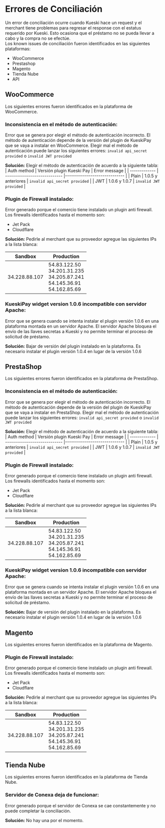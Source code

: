# Errores de Conciliación

Un error de conciliación ocurre cuando Kueski hace un request y el merchant tiene problemas para regresar el response con el estatus requerido por Kueski. Esto ocasiona que el préstamo no se pueda llevar a cabo y la compra no se efectúe. <br>
Los known issues de conciliación fueron identificados en las siguientes plataformas:
- WooCommerce
- Prestashop
- Magento 
- Tienda Nube
- API

## WooCommerce
Los siguientes errores fueron identificados en la plataforma de WooCommerce. 

### Inconsistencia en el método de autenticación: 
Error que se genera por elegir el método de autenticación incorrecto. El método de autenticación depende de la versión del plugin de KueskiPay que se vaya a instalar en WooCommerce. 
Elegir mal el método de autenticación puede lanzar los siguientes errores:
`invalid api_secret provided` o `invalid JWT provided`<br>

**Solución:** Elegir el método de autenticación de acuerdo a la siguiente tabla:
| Auth method   | Versión plugin Kueski Pay     | Error message                 |
| ------------- | ----------------------------- |------------------------------ |
| Plain         | 1.0.5 y anteriores            | `invalid api_secret provided` |
| JWT           | 1.0.6 y 1.0.7                 | `invalid JWT provided`        |

### Plugin de Firewall instalado: 
Error generado porque el comercio tiene instalado un plugin anti firewall. Los firewalls identificados hasta el momento son:
- Jet Pack
- Cloudflare

**Solución:** Pedirle al merchant que su proveedor agregue las siguientes IPs a la lista blanca:

| Sandbox        | Production   | 
| -------------- | ------------ |
| 34.228.88.107  | 54.83.122.50 <br> 34.201.31.235 <br> 34.205.87.241 <br> 54.145.36.91 <br> 54.162.85.69 | 


### KueskiPay widget version 1.0.6 incompatible con servidor Apache:
Error que se genera cuando se intenta instalar el plugin versión 1.0.6 en una plataforma montada en un servidor Apache. El servidor Apache bloquea el envío de las llaves secretas a Kueski y no permite terminar el proceso de solicitud de préstamo. 

**Solución:** Bajar de versión del plugin instalado en la plataforma. Es necesario instalar el plugin versión 1.0.4 en lugar de la versión 1.0.6

## PrestaShop
Los siguientes errores fueron identificados en la plataforma de PrestaShop.

### Inconsistencia en el método de autenticación: 
Error que se genera por elegir el método de autenticación incorrecto. El método de autenticación depende de la versión del plugin de KueskiPay que se vaya a instalar en PrestaShop. 
Elegir mal el método de autenticación puede lanzar los siguientes errores:
`invalid api_secret provided` o `invalid JWT provided`<br>

**Solución:** Elegir el método de autenticación de acuerdo a la siguiente tabla:
| Auth method   | Versión plugin Kueski Pay     | Error message                 |
| ------------- | ----------------------------- |------------------------------ |
| Plain         | 1.0.5 y anteriores            | `invalid api_secret provided` |
| JWT           | 1.0.6 y 1.0.7                 | `invalid JWT provided`        |

### Plugin de Firewall instalado: 
Error generado porque el comercio tiene instalado un plugin anti firewall. Los firewalls identificados hasta el momento son:
- Jet Pack
- Cloudflare

**Solución:** Pedirle al merchant que su proveedor agregue las siguientes IPs a la lista blanca:

| Sandbox        | Production   | 
| -------------- | ------------ |
| 34.228.88.107  | 54.83.122.50 <br> 34.201.31.235 <br> 34.205.87.241 <br> 54.145.36.91 <br> 54.162.85.69 | 

### KueskiPay widget version 1.0.6 incompatible con servidor Apache:
Error que se genera cuando se intenta instalar el plugin versión 1.0.6 en una plataforma montada en un servidor Apache. El servidor Apache bloquea el envío de las llaves secretas a Kueski y no permite terminar el proceso de solicitud de préstamo. 

**Solución:** Bajar de versión del plugin instalado en la plataforma. Es necesario instalar el plugin versión 1.0.4 en lugar de la versión 1.0.6

## Magento
Los siguientes errores fueron identificados en la plataforma de Magento.
### Plugin de Firewall instalado: 
Error generado porque el comercio tiene instalado un plugin anti firewall. Los firewalls identificados hasta el momento son:
- Jet Pack
- Cloudflare

**Solución:** Pedirle al merchant que su proveedor agregue las siguientes IPs a la lista blanca:

| Sandbox        | Production   | 
| -------------- | ------------ |
| 34.228.88.107  | 54.83.122.50 <br> 34.201.31.235 <br> 34.205.87.241 <br> 54.145.36.91 <br> 54.162.85.69 | 

## Tienda Nube
Los siguientes errores fueron identificados en la plataforma de Tienda Nube.

### Servidor de Conexa deja de funcionar:
Error generado porque el servidor de Conexa se cae constantemente y no puede completar la conciliación. 

**Solución:** No hay una por el momento. 
